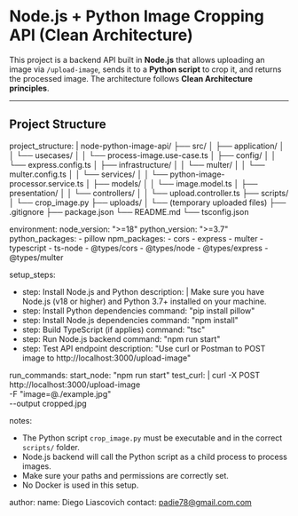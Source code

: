 # Node.js + Python Image Cropping API (Clean Architecture)

This project is a backend API built in **Node.js** that allows uploading an image via `/upload-image`, sends it to a **Python script** to crop it, and returns the processed image. The architecture follows **Clean Architecture principles**.

---

## Project Structure

project_structure: |
  node-python-image-api/
  ├── src/
  │   ├── application/
  │   │   └── usecases/
  │   │       └── process-image.use-case.ts
  │   ├── config/
  │   │   └── express.config.ts
  │   ├── infrastructure/
  │   │   └── multer/
  │   │       └── multer.config.ts
  │   │   └── services/
  │   │       └── python-image-processor.service.ts
  │   ├── models/
  │   │   └── image.model.ts
  │   ├── presentation/
  │   │   └── controllers/
  │   │       └── upload.controller.ts
  ├── scripts/
  │   └── crop_image.py
  ├── uploads/
  │   └── (temporary uploaded files)
  ├── .gitignore
  ├── package.json
  └── README.md
  └── tsconfig.json
  


environment:
  node_version: ">=18"
  python_version: ">=3.7"
  python_packages:
    - pillow
  npm_packages:
    - cors
    - express
    - multer
    - typescript
    - ts-node
    - @types/cors
    - @types/node
    - @types/express
    - @types/multer

setup_steps:
  - step: Install Node.js and Python
    description: |
      Make sure you have Node.js (v18 or higher) and Python 3.7+ installed on your machine.
  - step: Install Python dependencies
    command: "pip install pillow"
  - step: Install Node.js dependencies
    command: "npm install"
  - step: Build TypeScript (if applies)
    command: "tsc"
  - step: Run Node.js backend
    command: "npm run start" 
  - step: Test API endpoint
    description: "Use curl or Postman to POST image to http://localhost:3000/upload-image"

run_commands:
  start_node: "npm run start"
  test_curl: |
    curl -X POST http://localhost:3000/upload-image \
      -F \"image=@./example.jpg\" \
      --output cropped.jpg

notes:
  - The Python script `crop_image.py` must be executable and in the correct `scripts/` folder.
  - Node.js backend will call the Python script as a child process to process images.
  - Make sure your paths and permissions are correctly set.
  - No Docker is used in this setup.

author:
  name: Diego Liascovich
  contact: padie78@gmail.com.com
